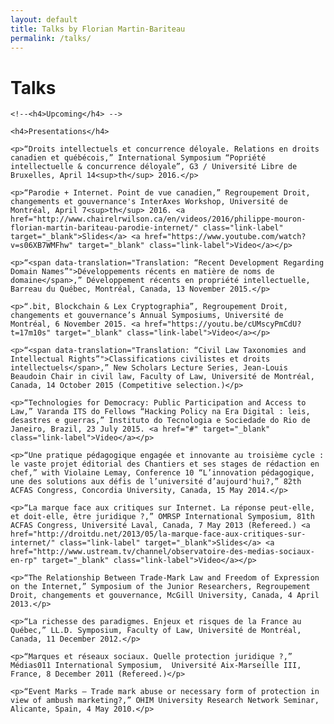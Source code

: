 ```yaml
---
layout: default
title: Talks by Florian Martin-Bariteau
permalink: /talks/
---
```


<div class="post">
	<h1 class="pageTitle">Talks</h1>
	
	<!--<h4>Upcoming</h4> -->
		
	<h4>Presentations</h4>
	
	<p>“Droits intellectuels et concurrence déloyale. Relations en droits canadien et québécois,” International Symposium “Popriété intellectuelle & concurrence déloyale”, G3 / Université Libre de Bruxelles, April 14<sup>th</sup> 2016.</p>
	
	<p>“Parodie + Internet. Point de vue canadien,” Regroupement Droit, changements et gouvernance's InterAxes Workshop, Université de Montréal, April 7<sup>th</sup> 2016. <a href="http://www.chairelrwilson.ca/en/videos/2016/philippe-mouron-florian-martin-bariteau-parodie-internet/" class="link-label" target="_blank">Slides</a> <a href="https://www.youtube.com/watch?v=s06XB7WMFhw" target="_blank" class="link-label">Video</a></p>
	
	<p>“<span data-translation="Translation: “Recent Development Regarding Domain Names”">Développements récents en matière de noms de domaine</span>,” Développement récents en propriété intellectuelle, Barreau du Québec, Montréal, Canada, 13 November 2015.</p>
	
	<p>“.bit, Blockchain & Lex Cryptographia”, Regroupement Droit, changements et gouvernance’s Annual Symposiums, Université de Montréal, 6 November 2015. <a href="https://youtu.be/cUMscyPmCdU?t=17m10s" target="_blank" class="link-label">Video</a></p>
	
	<p>“<span data-translation="Translation: “Civil Law Taxonomies and Intellectual Rights”">Classifications civilistes et droits intellectuels</span>,” New Scholars Lecture Series, Jean-Louis Beaudoin Chair in civil law, Faculty of Law, Université de Montréal, Canada, 14 October 2015 (Competitive selection.)</p>
	
	<p>“Technologies for Democracy: Public Participation and Access to Law,” Varanda ITS do Fellows “Hacking Policy na Era Digital : leis, desastres e guerras,” Instituto do Tecnologia e Sociedade do Rio de Janeiro, Brazil, 23 July 2015. <a href="#" target="_blank" class="link-label">Video</a></p>
	
	<p>“Une pratique pédagogique engagée et innovante au troisième cycle : le vaste projet éditorial des Chantiers et ses stages de rédaction en chef,” with Violaine Lemay, Conference 10 “L’innovation pédagogique, une des solutions aux défis de l’université d’aujourd'hui?,” 82th ACFAS Congress, Concordia University, Canada, 15 May 2014.</p>
	
	<p>“La marque face aux critiques sur Internet. La réponse peut-elle, et doit-elle, être juridique ?,” OMRSP International Symposium, 81th ACFAS Congress, Université Laval, Canada, 7 May 2013 (Refereed.) <a href="http://droitdu.net/2013/05/la-marque-face-aux-critiques-sur-internet/" class="link-label" target="_blank">Slides</a> <a href="http://www.ustream.tv/channel/observatoire-des-medias-sociaux-en-rp" target="_blank" class="link-label">Video</a></p>
	
	<p>“The Relationship Between Trade-Mark Law and Freedom of Expression on the Internet,” Symposium of the Junior Researchers, Regroupement Droit, changements et gouvernance, McGill University, Canada, 4 April 2013.</p>
	
	<p>“La richesse des paradigmes. Enjeux et risques de la France au Québec,” LL.D. Symposium, Faculty of Law, Université de Montréal, Canada, 11 December 2012.</p>
	
	<p>“Marques et réseaux sociaux. Quelle protection juridique ?,” Médias011 International Symposium,  Université Aix-Marseille III, France, 8 December 2011 (Refereed.)</p>
	
	<p>“Event Marks – Trade mark abuse or necessary form of protection in view of ambush marketing?,” OHIM University Research Network Seminar, Alicante, Spain, 4 May 2010.</p>

</div>

